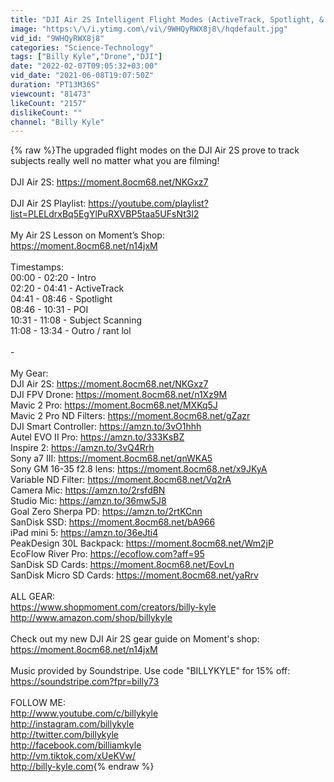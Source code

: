 ```yaml
---
title: "DJI Air 2S Intelligent Flight Modes (ActiveTrack, Spotlight, & Point of Interest)"
image: "https:\/\/i.ytimg.com\/vi\/9WHQyRWX8j8\/hqdefault.jpg"
vid_id: "9WHQyRWX8j8"
categories: "Science-Technology"
tags: ["Billy Kyle","Drone","DJI"]
date: "2022-02-07T09:05:32+03:00"
vid_date: "2021-06-08T19:07:50Z"
duration: "PT13M36S"
viewcount: "81473"
likeCount: "2157"
dislikeCount: ""
channel: "Billy Kyle"
---
```

{% raw %}The upgraded flight modes on the DJI Air 2S prove to track subjects really well no matter what you are filming!<br /><br />DJI Air 2S: <a rel="nofollow" target="blank" href="https://moment.8ocm68.net/NKGxz7">https://moment.8ocm68.net/NKGxz7</a><br /><br />DJI Air 2S Playlist: <a rel="nofollow" target="blank" href="https://youtube.com/playlist?list=PLELdrxBq5EgYlPuRXVBP5taa5UFsNt3l2">https://youtube.com/playlist?list=PLELdrxBq5EgYlPuRXVBP5taa5UFsNt3l2</a><br /><br />My Air 2S Lesson on Moment’s Shop:<br /><a rel="nofollow" target="blank" href="https://moment.8ocm68.net/n14jxM">https://moment.8ocm68.net/n14jxM</a><br /><br />Timestamps:<br />00:00 - 02:20 - Intro<br />02:20 - 04:41 - ActiveTrack<br />04:41 - 08:46 - Spotlight<br />08:46 - 10:31 - POI<br />10:31 - 11:08 - Subject Scanning<br />11:08 - 13:34 - Outro / rant lol<br /><br />-<br /><br />My Gear:<br />DJI Air 2S: <a rel="nofollow" target="blank" href="https://moment.8ocm68.net/NKGxz7">https://moment.8ocm68.net/NKGxz7</a><br />DJI FPV Drone: <a rel="nofollow" target="blank" href="https://moment.8ocm68.net/n1Xz9M">https://moment.8ocm68.net/n1Xz9M</a><br />Mavic 2 Pro: <a rel="nofollow" target="blank" href="https://moment.8ocm68.net/MXKq5J">https://moment.8ocm68.net/MXKq5J</a><br />Mavic 2 Pro ND Filters: <a rel="nofollow" target="blank" href="https://moment.8ocm68.net/gZazr">https://moment.8ocm68.net/gZazr</a><br />DJI Smart Controller: <a rel="nofollow" target="blank" href="https://amzn.to/3vO1hhh">https://amzn.to/3vO1hhh</a><br />Autel EVO II Pro: <a rel="nofollow" target="blank" href="https://amzn.to/333KsBZ">https://amzn.to/333KsBZ</a><br />Inspire 2: <a rel="nofollow" target="blank" href="https://amzn.to/3vQ4Rrh">https://amzn.to/3vQ4Rrh</a><br />Sony a7 III: <a rel="nofollow" target="blank" href="https://moment.8ocm68.net/qnWKA5">https://moment.8ocm68.net/qnWKA5</a><br />Sony GM 16-35 f2.8 lens: <a rel="nofollow" target="blank" href="https://moment.8ocm68.net/x9JKyA">https://moment.8ocm68.net/x9JKyA</a><br />Variable ND Filter: <a rel="nofollow" target="blank" href="https://moment.8ocm68.net/Vq2rA">https://moment.8ocm68.net/Vq2rA</a><br />Camera Mic: <a rel="nofollow" target="blank" href="https://amzn.to/2rsfdBN">https://amzn.to/2rsfdBN</a><br />Studio Mic: <a rel="nofollow" target="blank" href="https://amzn.to/36mw5J8">https://amzn.to/36mw5J8</a><br />Goal Zero Sherpa PD: <a rel="nofollow" target="blank" href="https://amzn.to/2rtKCnn">https://amzn.to/2rtKCnn</a><br />SanDisk SSD: <a rel="nofollow" target="blank" href="https://moment.8ocm68.net/bA966">https://moment.8ocm68.net/bA966</a><br />iPad mini 5: <a rel="nofollow" target="blank" href="https://amzn.to/36eJti4">https://amzn.to/36eJti4</a><br />PeakDesign 30L Backpack: <a rel="nofollow" target="blank" href="https://moment.8ocm68.net/Wm2jP">https://moment.8ocm68.net/Wm2jP</a><br />EcoFlow River Pro: <a rel="nofollow" target="blank" href="https://ecoflow.com?aff=95">https://ecoflow.com?aff=95</a><br />SanDisk SD Cards: <a rel="nofollow" target="blank" href="https://moment.8ocm68.net/EovLn">https://moment.8ocm68.net/EovLn</a><br />SanDisk Micro SD Cards: <a rel="nofollow" target="blank" href="https://moment.8ocm68.net/yaRrv">https://moment.8ocm68.net/yaRrv</a><br /><br />ALL GEAR:<br /><a rel="nofollow" target="blank" href="https://www.shopmoment.com/creators/billy-kyle">https://www.shopmoment.com/creators/billy-kyle</a><br /><a rel="nofollow" target="blank" href="http://www.amazon.com/shop/billykyle">http://www.amazon.com/shop/billykyle</a><br /><br />Check out my new DJI Air 2S gear guide on Moment's shop:<br /><a rel="nofollow" target="blank" href="https://moment.8ocm68.net/n14jxM">https://moment.8ocm68.net/n14jxM</a><br /><br />Music provided by Soundstripe. Use code &quot;BILLYKYLE&quot; for 15% off:<br /><a rel="nofollow" target="blank" href="https://soundstripe.com?fpr=billy73">https://soundstripe.com?fpr=billy73</a><br /><br />FOLLOW ME:<br /><a rel="nofollow" target="blank" href="http://www.youtube.com/c/billykyle">http://www.youtube.com/c/billykyle</a><br /><a rel="nofollow" target="blank" href="http://instagram.com/billykyle">http://instagram.com/billykyle</a><br /><a rel="nofollow" target="blank" href="http://twitter.com/billykyle">http://twitter.com/billykyle</a><br /><a rel="nofollow" target="blank" href="http://facebook.com/billiamkyle">http://facebook.com/billiamkyle</a><br /><a rel="nofollow" target="blank" href="http://vm.tiktok.com/xUeKVw/">http://vm.tiktok.com/xUeKVw/</a><br /><a rel="nofollow" target="blank" href="http://billy-kyle.com">http://billy-kyle.com</a>{% endraw %}
